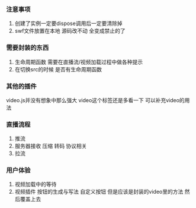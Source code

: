 ### 注意事项
1. 创建了实例一定要dispose调用后一定要清除掉
2. swf文件放置在本地 源码改不动 全变成禁止的了


### 需要封装的东西
1. 生命周期函数 需要在直播流/视频加载过程中做各种提示
2. 在切换src的时候 是否有生命周期函数


### 其他的插件
video.js并没有想象中那么强大  video这个标签还是多看一下 可以补充video的用法

### 直播流程
1. 推流
2. 服务器接收 压缩 转码 协议相关
3. 拉流

### 用户体验
1. 视频加载中的等待
2. 视频插件 按钮的生成与写法 自定义按钮 但是应该是封装的video里的方法 然后覆盖上去